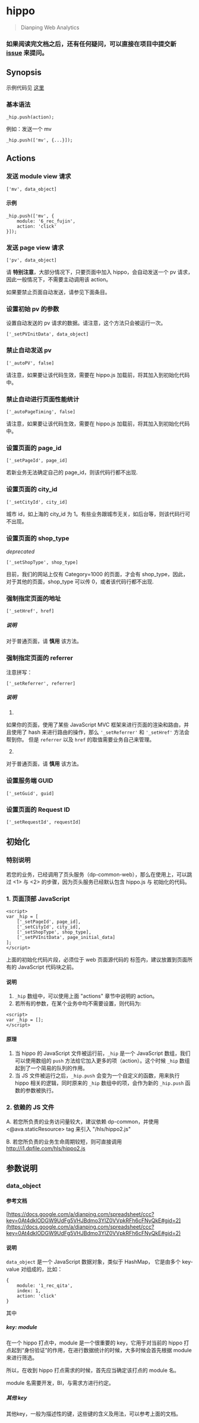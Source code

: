 # hippo

> Dianping Web Analytics

### 如果阅读完文档之后，还有任何疑问，可以直接在项目中提交新 [issue](http://code.dianpingoa.com/f2ei/hippo/issues) 来提问。

## Synopsis

示例代码见 [这里](http://i1.static.dp/demo/hippo.html)

### 基本语法

```
_hip.push(action);
```

例如：发送一个 mv

```
_hip.push(['mv', {...}]);
```

## Actions

### 发送 module view 请求

```
['mv', data_object]
```

#### 示例

```
_hip.push(['mv', {
    module: '6_rec_fujin',
    action: 'click'
}]);
```

### 发送 page view 请求

```
['pv', data_object]
```

请 **特别注意**，大部分情况下，只要页面中加入 hippo，会自动发送一个 pv 请求，因此一般情况下，不需要主动调用该 action。

如果要禁止页面自动发送，请参见下面条目。 

### 设置初始 pv 的参数

设置自动发送的 pv 请求的数据。请注意，这个方法只会被运行一次。

```
['_setPVInitData', data_object]
```

### 禁止自动发送 pv

```
['_autoPV', false]
```

请注意，如果要让该代码生效，需要在 hippo.js 加载前，将其加入到初始化代码中。

### 禁止自动进行页面性能统计

```
['_autoPageTiming', false]
```
请注意，如果要让该代码生效，需要在 hippo.js 加载前，将其加入到初始化代码中。

### 设置页面的 page_id 

```
['_setPageId', page_id]
```

若新业务无法确定自己的 page_id，则该代码行都不出现.

### 设置页面的 city_id 

```
['_setCityId', city_id]
```

城市 id，如上海的 city_id 为 1。有些业务跟城市无关，如后台等，则该代码行可不出现。

### 设置页面的 shop_type

_deprecated_

```
['_setShopType', shop_type]
```

目前，我们的网站上仅有 Category=1000 的页面，才会有 shop_type，因此，对于其他的页面，shop_type 可以传 0，或者该代码行都不出现.

### 强制指定页面的地址

```
['_setHref', href]
```
##### 说明

对于普通页面，请 **慎用** 该方法。


### 强制指定页面的 referrer

注意拼写：

```
['_setReferrer', referrer]
```
##### 说明

1.
如果你的页面，使用了某些 JavaScript MVC 框架来进行页面的渲染和路由，并且使用了 hash 来进行路由的操作，那么 `'_setReferrer'` 和 `'_setHref'` 方法会帮到你。
但是 `referrer` 以及 `href` 的取值需要业务自己来管理。

2.
对于普通页面，请 **慎用** 该方法。


### 设置服务端 GUID

```
['_setGuid', guid]
```

### 设置页面的 Request ID

```
['_setRequestId', requestId]
```

## 初始化

### 特别说明

若您的业务，已经调用了页头服务（dp-common-web），那么在使用上，可以跳过 \<1\> 与 \<2\> 的步骤，因为页头服务已经默认包含 hippo.js 与 初始化的代码。

### 1. 页面顶部 JavaScript

	<script>
	var _hip = [
	    ['_setPageId', page_id],
	    ['_setCityId', city_id],
	    ['_setShopType', shop_type],
	    ['_setPVInitData', page_initial_data]
	];
	</script>

上面的初始化代码片段，必须位于 web 页面源代码的 <head></head> 标签内，建议放置到页面所有的 JavaScript 代码块之前。


#### 说明

1. `_hip` 数组中，可以使用上面 "actions" 章节中说明的 action。
2. 若所有的参数，在某个业务中均不需要设置，则代码为:

```
<script>
var _hip = [];
</script>
```

#### 原理

1. 当 hippo 的 JavaScript 文件被运行前，`_hip` 是一个 JavaScript 数组，我们可以使用数组的 `push` 方法给它加入更多的项（action）。这个时候 `_hip` 数组起到了一个简易的队列的作用。
2. 当 JS 文件被运行之后，`_hip.push` 会变为一个自定义的函数，用来执行 hippo 相关的逻辑，同时原来的 `_hip` 数组中的项，会作为新的 `_hip.push` 函数的参数被执行。


### 2. 依赖的 JS 文件

A. 若您所负责的业务访问量较大，建议依赖 dp-common，并使用 <@ava.staticResource> tag 来引入 "/hls/hippo2.js"

B. 若您所负责的业务生命周期较短，则可直接调用 http://i1.dpfile.com/hls/hippo2.js


## 参数说明

### data_object

#### 参考文档

[https://docs.google.com/a/dianping.com/spreadsheet/ccc?key=0At4dklODGW9UdFg5VHJBdmo3YlZ0VVpkRFh6cFNyQkE#gid=2](https://docs.google.com/a/dianping.com/spreadsheet/ccc?key=0At4dklODGW9UdFg5VHJBdmo3YlZ0VVpkRFh6cFNyQkE#gid=2)

#### 说明

`data_object` 是一个 JavaScript 数据对象，类似于 HashMap，
它是由多个 key-value 对组成的，比如：

```
{
    module: '1_rec_qita',
    index: 1,
    action: 'click'
} 
```

其中

##### key: module
在一个 hippo 打点中，module 是一个很重要的 key，它用于对当前的 hippo 打点起到“身份验证”的作用，在进行数据统计的时候，大多时候会首先根据 module 来进行筛选。

所以，在收到 hippo 打点需求的时候，首先应当确定该打点的 module 名。

module 名需要开发，BI，与需求方进行约定。

##### 其他 key
其他key，一般为描述性的键，这些键的含义及用法，可以参考上面的文档。


